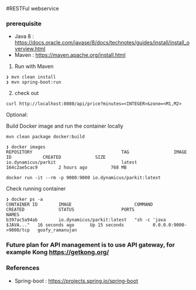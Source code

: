 #RESTFul webservice

### prerequisite

- Java 8 : https://docs.oracle.com/javase/8/docs/technotes/guides/install/install_overview.html
- Maven : https://maven.apache.org/install.html

1. Run with Maven

```
❯ mvn clean install
❯ mvn spring-boot:run

```
2. check out

```
curl http://localhost:8080/api/price?minutes=<INTEGER>&zone=<M1,M2>

```
Optional:

Build Docker image and run the container locally

```
mvn clean package docker:build

❯ docker images
REPOSITORY                                  TAG                 IMAGE ID            CREATED             SIZE
io.dynamicus/parkit                         latest              164c2ae5cac9        2 hours ago         768 MB

docker run -it --rm -p 9000:9000 io.dynamicus/parkit:latest

```
Check running container

```
❯ docker ps -a
CONTAINER ID        IMAGE                        COMMAND                  CREATED             STATUS                  PORTS                    NAMES
b397ac5a94ab        io.dynamicus/parkit:latest   "sh -c 'java $JAVA..."   16 seconds ago      Up 15 seconds           0.0.0.0:9000->9000/tcp   goofy_ramanujan
```


### Future plan for API management is to use API gateway, for example Kong https://getkong.org/

### References

- Spring-boot : https://projects.spring.io/spring-boot


